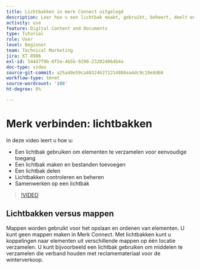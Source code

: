 ```yaml
---
title: Lichtbakken in merk Connect uitgelegd
description: Leer hoe u een lichtbak maakt, gebruikt, beheert, deelt en samenwerkt in Brand Connect van [!UICONTROL Workfront DAM].
activity: use
feature: Digital Content and Documents
type: Tutorial
role: User
level: Beginner
team: Technical Marketing
jira: KT-8986
exl-id: 54447f9b-8f5e-4b5b-9298-232024064b4a
doc-type: video
source-git-commit: a25a49e59ca483246271214886ea4dc9c10e8d66
workflow-type: tm+mt
source-wordcount: '108'
ht-degree: 0%

---
```


# Merk verbinden: lichtbakken

In deze video leert u hoe u:

* Een lichtbak gebruiken om elementen te verzamelen voor eenvoudige toegang
* Een lichtbak maken en bestanden toevoegen
* Een lichtbak delen
* Lichtbakken controleren en beheren
* Samenwerken op een lichtbak

>[!VIDEO](https://video.tv.adobe.com/v/335248/?quality=12&learn=on)

## Lichtbakken versus mappen

Mappen worden gebruikt voor het opslaan en ordenen van elementen. U kunt geen mappen maken in Merk Connect. Met lichtbakken kunt u koppelingen naar elementen uit verschillende mappen op één locatie verzamelen. U kunt bijvoorbeeld een lichtbak gebruiken om middelen te verzamelen die verband houden met reclamemateriaal voor de winterverkoop.
